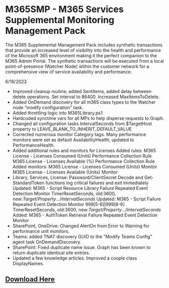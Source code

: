 # M365SMP - M365 Services Supplemental Monitoring Management Pack 
The M365 Supplemental Management Pack includes synthetic transactions that provide an increased level of visibility into the health and performance of the Microsoft 365 environment making it the perfect companion to the M365 Admin Portal. The synthetic transactions will be executed from a local point-of-presence (Watcher Node) within the customer network for a comprehensive view of service availability and performance.  

6/16/2023
- Improved cleanup routine; added SentItems, added delay between delete operations. Set interval to 86400. Increased MaxItemsToDelete. 
 - Added OnDemand discovery for all m365 class types to the Watcher node "modify configuration" task.
 - Added throttling logic into M365Library.ps1
 - Hardcoded synctime vars for all MPs to help disperse requests to Graph.
 - Changed all configuration tasks IntervalSeconds from $TargetHost property to LEAVE_BLANK_TO_INHERIT_DEFAULT_VALUE
 - Corrected numerous monitor Category tags. Many performance monitors were set as default AvailabilityHealth; updated to PerformanceHealth.
 - Added additional rules and monitors for Licenses
      Added rules:
            M365 License - Licenses Consumed (Units) Performance Collection Rule
            M365 License - Licenses Available (%) Performance Collection Rule
      Added monitors:
            M365 License - Licenses Consumed (Units) Monitor
            M365 License - Licenses Available (Units) Monitor
- Library, Services, License: Password/ClientSecret Decode and Get-StandardToken functions log critical failures and exit immediately
      Updated: M365 <namespace> - Script Resource Library Failure Repeated Event Detection Monitor
            TimerResetSeconds, old:3600, new:$Target/Property.../IntervalSeconds$
      Updated: M365 <namespace> - Script Failure Repeated Event Detection Monitor
            <RepeatedRegExEventDisplayNumber>999[5-6]|999[8-9]</RepeatedRegExEventDisplayNumber>
            TimerResetSeconds, old:3600, new:$Target/Property.../IntervalSeconds$
      Added: M365 <namespace> - AuthToken Retrieval Failure Repeated Event Detection Monitor
 - SharePoint, OneDrive: Changed AlertOn from Error to Warning for performance unit monitors.
 - Teams: added TNAT discovery GUID to the "Modify Teams Config" agent task OnDemandDiscovery.
 - SharePoint: Fixed duplicate name issue. Graph has been known to return duplicate identical site entries.
 - Updated a few knowledge articles. Improved a couple class DisplayNames.


## [Download Here][Download]

[Download]: https://github.com/monitoringguys/M365SMP/releases/download/M365SMPv3/M365.Supplemental.MP-V3.0.1.0.zip
